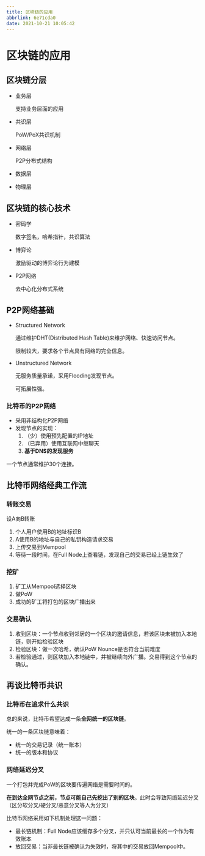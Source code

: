 ```yaml
---
title: 区块链的应用
abbrlink: 6e71cda0
date: 2021-10-21 10:05:42
---
```

# 区块链的应用
## 区块链分层
- 业务层
  
  支持业务层面的应用

- 共识层
  
  PoW/PoX共识机制

- 网络层
  
  P2P分布式结构

- 数据层
- 物理层

## 区块链的核心技术
- 密码学
  
  数字签名，哈希指针，共识算法

- 博弈论
  
  激励驱动的博弈论行为建模

- P2P网络
  
  去中心化分布式系统


## P2P网络基础
- Structured Network
  
  通过维护DHT(Distributed Hash Table)来维护网络、快速访问节点。

  限制较大，要求各个节点具有网络的完全信息。
  
- Unstructured Network
  
  无服务质量承诺，采用Flooding发现节点。

  可拓展性强。

### 比特币的P2P网络
- 采用非结构化P2P网络
- 发现节点的实现：
  1. （少）使用预先配置的IP地址
  2. （已弃用）使用互联网中继聊天
  3. **基于DNS的发现服务**

一个节点通常维护30个连接。

## 比特币网络经典工作流

### 转账交易
设A向B转账
1. 个人用户使用B的地址标识B
2. A使用B的地址与自己的私钥构造请求交易
3. 上传交易到Mempool
4. 等待一段时间，在Full Node上查看链，发现自己的交易已经上链生效了

### 挖矿
1. 矿工从Mempool选择区块
2. 做PoW
3. 成功的矿工将打包的区块广播出来

### 交易确认
1. 收到区块：一个节点收到邻居的一个区块的邀请信息，若该区块未被加入本地链，则开始检验区块
2. 检验区块：做一次哈希，确认PoW Nounce是否符合当前难度
3. 若检验通过，则区块加入本地链中，并被继续向外广播。交易得到这个节点的确认。

## 再谈比特币共识
### 比特币在追求什么共识

总的来说，比特币希望达成一条**全网统一的区块链**。

统一的一条区块链意味着：
- 统一的交易记录（统一账本）
- 统一的版本和协议


### 网络延迟分叉

一个打包并完成PoW的区块要传遍网络是需要时间的。

**在到达全网节点之前，节点可能自己先挖出了别的区块**。此时会导致网络延迟分叉（区分软分叉/硬分叉/恶意分叉等人为分叉）

比特币网络采用如下机制处理这一问题：
- 最长链机制：Full Node应该缓存多个分叉，并只认可当前最长的一个作为有效账本
- 放回交易：当非最长链被确认为失效时，将其中的交易放回Mempool中。